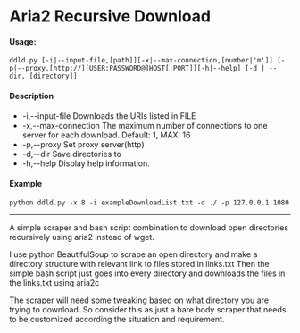 # Aria2 Recursive Download
#### Usage: 

```ddld.py [-i|--input-file,[path]][-x|--max-connection,[number|'m']] [-p|--proxy,[http://][USER:PASSWORD@]HOST[:PORT]][-h|--help] [-d | --dir, [directory]]```

#### Description

- -i,--input-file         Downloads the URIs listed in FILE
- -x,--max-connection     The maximum number of connections to one server for each download. Default: 1, MAX: 16
- -p,--proxy              Set proxy server(http)
- -d,--dir                Save directories to
- -h,--help               Display help information.



#### Example

   ```python ddld.py -x 8 -i exampleDownloadList.txt -d ./ -p 127.0.0.1:1080```





---



A simple scraper and bash script combination to download open directories recursively using aria2 instead of wget.

I use python BeautifulSoup to scrape an open directory and make a directory structure with relevant link to files stored in links.txt
Then the simple bash script just goes into every directory and downloads the files in the links.txt using aria2c

The scraper will need some tweaking based on what directory you are trying to download.
So consider this as just a bare body scraper that needs to be customized according the situation and requirement.
